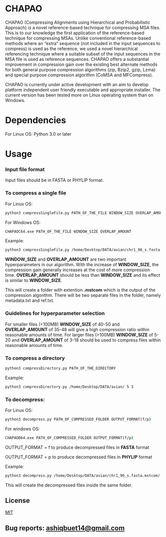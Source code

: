 # CHAPAO
CHAPAO (Compressing  Alignments  using  Hierarchical  and  Probabilistic  Approach) is a novel reference-based technique for compressing MSA files.  This is to our knowledge the first application of the reference-based technique for compressing MSAs. Unlike conventional reference-based methods where an “extra” sequence (not included in the input sequences to compress) is used as the reference, we used a novel hierarchical referencing technique where a suitable subset of the input sequences in the MSA file is used as reference sequences. CHAPAO offers a substantial improvement in compression gain over the existing best alternate methods for both general purpose compression algorithms (zip, Bzip2, gzip, Lzma) and special purpose compression algorithm (CoMSA and MFCompress).

CHAPAO is currently under active development with an aim to develop platform independent user friendly executable and appropriate installer. The current version has been tested more on Linux operating system than on Windows.  

# Dependencies 
For Linux OS:
Python 3.0 or later 

# Usage 
### Input file format
Input files should be in FASTA or PHYLIP format.

### To compress a single file
For Linux OS:
```bash
python3 compressSingleFile.py PATH_OF_THE_FILE WINDOW_SIZE OVERLAP_AMOUNT
```
For Windows OS:

```bash
CHAPAOC64.exe PATH_OF_THE_FILE WINDOW_SIZE OVERLAP_AMOUNT
```
Example:
```bash
python3 compressSingleFile.py /home/Desktop/DATA/avian/chr1_96_s.fasta 30 28
```
**WINDOW_SIZE** and **OVERLAP_AMOUNT** are two important hyperparameters in our algorithm.  With the increase of **WINDOW_SIZE**, the compression gain generally increases at the cost of more compression time. **OVERLAP_AMOUNT** should be less than **WINDOW_SIZE** and its effect is similar to  **WINDOW_SIZE**.

This will create a folder with extention **.mstcom** which is the output of the compression algorithm. There will be two separate files in the folder, namely metadata.txt and ref.txt.

### Guidelines for hyperparameter selection
For smaller files (<100MB) **WINDOW_SIZE** of 40-50 and **OVERLAP_AMOUNT** of 35-48 will give a high compression ratio within reasonable amounts of time.
For larger files (>100MB) **WINDOW_SIZE** of 5-20 and **OVERLAP_AMOUNT** of 3-18 should be used to compress files within reasonable amounts of time.
### To compress a directory
```bash
python3 compressDirectory.py PATH_OF_THE_DIRECTORY
```
Example:
```bash
python3 compressDirectory.py /home/Desktop/DATA/avian/ 5 3
```

### To decompress:
For Linux OS:
```bash
python3 decompress.py PATH_OF_COMPRESSED_FOLDER OUTPUT_FORMAT(f/p)
```
For windows OS:
```bash
CHAPAOD64.exe PATH_OF_COMPRESSED_FOLDER OUTPUT_FORMAT(f/p)
```

OUTPUT_FORMAT = f to produce decompressed files in **FASTA** format

OUTPUT_FORMAT = p to produce decompressed files in **PHYLIP** format

Example:
```bash
python3 decompress.py /home/Desktop/DATA/avian/chr1_96_s.fasta.mstcom/ f
```
This will create the decompressed files inside the same folder.

## License
[MIT](https://choosealicense.com/licenses/mit/)

## Bug reports: ashiqbuet14@gmail.com
